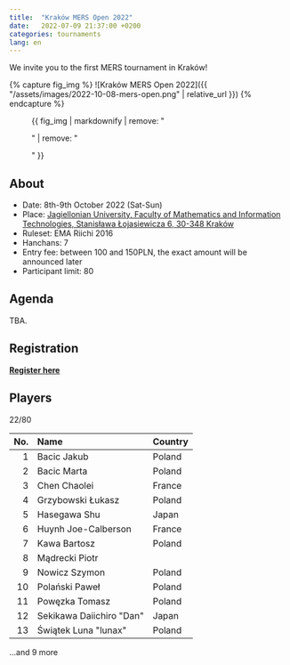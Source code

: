 ```yaml
---
title:  "Kraków MERS Open 2022"
date:   2022-07-09 21:37:00 +0200
categories: tournaments
lang: en
---
```


We invite you to the first MERS tournament in Kraków!

{% capture fig_img %}
![Kraków MERS Open 2022]({{ "/assets/images/2022-10-08-mers-open.png" | relative_url }})
{% endcapture %}

<figure>
  {{ fig_img | markdownify | remove: "<p>" | remove: "</p>" }}
</figure>

## About

* Date: 8th-9th October 2022 (Sat-Sun)
* Place: [Jagiellonian University, Faculty of Mathematics and Information Technologies, Stanisława Łojasiewicza 6, 30-348 Kraków](https://goo.gl/maps/izBiryMK8gM9GpQd6)
* Ruleset: EMA Riichi 2016
* Hanchans: 7
* Entry fee: between 100 and 150PLN, the exact amount will be announced later
* Participant limit: 80

## Agenda

TBA.

## Registration

**[Register here](https://forms.gle/n25tH2yqy7i7nW7DA)**

## Players

<div class="progress" style="margin-bottom: 0.5em">
	<div
		class="progress-bar progress-bar-striped"
		role="progressbar"
		style="width: calc(100%*22/80);"
		aria-valuenow="22"
		aria-valuemin="0"
		aria-valuemax="80">
		22/80
	</div>
</div>

<center id="biggus-tablus" markdown="block">

| No. | Name                     | Country |
|----:|:-------------------------|:--------|
|   1 | Bacic Jakub              | Poland  |
|   2 | Bacic Marta              | Poland  |
|   3 | Chen Chaolei             | France  |
|   4 | Grzybowski Łukasz        | Poland  |
|   5 | Hasegawa Shu             | Japan   |
|   6 | Huynh Joe-Calberson      | France  |
|   7 | Kawa Bartosz             | Poland  |
|   8 | Mądrecki Piotr           |         |
|   9 | Nowicz Szymon            | Poland  |
|  10 | Polański Paweł           | Poland  |
|  11 | Powęzka Tomasz           | Poland  |
|  12 | Sekikawa Daiichiro "Dan" | Japan   |
|  13 | Świątek Luna "lunax"     | Poland  |

</center>

...and 9 more
